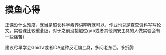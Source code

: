 # 摸鱼心得
正课没什么难度，就当是超长科学素养讲座听就可以，作业也只是查查资料写写论文。实验课比较重量级，对于之前没接触过gdb或者其他网安工具的人做实验会有一些痛苦）

建议尽早学会Ghidra或者IDA这种反汇编工具，多问老东西，多折腾
